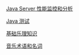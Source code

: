 


[Java Server 性能监控和分析](blogs/java/java-server-perf.md)

[Java 测试](blogs/java/java-test.md)

[基础乐理知识](music/music-theory/basic-theory.md)

[音乐术语和名词](music/music-theory/terminology.md)
